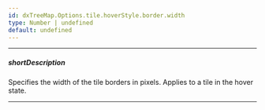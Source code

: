 ```yaml
---
id: dxTreeMap.Options.tile.hoverStyle.border.width
type: Number | undefined
default: undefined
---
```

---
##### shortDescription
Specifies the width of the tile borders in pixels. Applies to a tile in the hover state.

---
